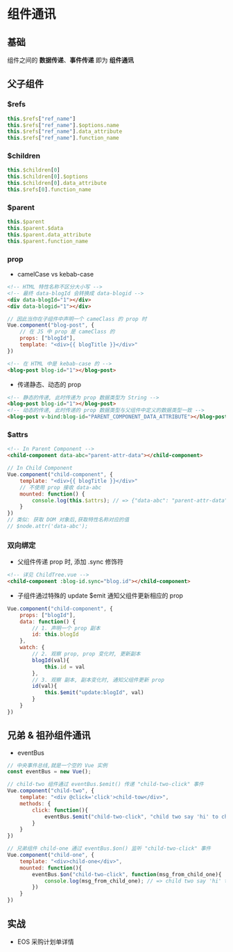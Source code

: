 # 组件通讯

## 基础

组件之间的 **数据传递**、**事件传递** 即为 **组件通讯**

## 父子组件

### $refs

```js
this.$refs["ref_name"]
this.$refs["ref_name"].$options.name
this.$refs["ref_name"].data_attribute
this.$refs["ref_name"].function_name
```

### $children

```js
this.$children[0]
this.$children[0].$options
this.$children[0].data_attribute
this.$refs[0].function_name
```

### $parent

```js
this.$parent
this.$parent.$data
this.$parent.data_attribute
this.$parent.function_name
```

### prop

- camelCase vs kebab-case

```html
<!-- HTML 特性名称不区分大小写 -->
<!-- 最终 data-blogId 会转换成 data-blogid -->
<div data-blogId="1"></div>
<div data-blogid="1"></div>
```

```js
// 因此当你在子组件中声明一个 cameClass 的 prop 时
Vue.component("blog-post", {
    // 在 JS 中 prop 是 cameClass 的
    props: ["blogId"],
    template: "<div>{{ blogTitle }}</div>"
})
```

```html
<!-- 在 HTML 中是 kebab-case 的 -->
<blog-post blog-id="1"></blog-post>
```

- 传递静态、动态的 prop

```html
<!-- 静态的传递, 此时传递为 prop 数据类型为 String -->
<blog-post blog-id="1"></blog-post>
<!-- 动态的传递, 此时传递的 prop 数据类型与父组件中定义的数据类型一致 -->
<blog-post v-bind:blog-id="PARENT_COMPONENT_DATA_ATTRIBUTE"></blog-post>
```

### $attrs

```html
<!-- In Parent Component -->
<child-component data-abc="parent-attr-data"></child-component>
```

```js
// In Child Component
Vue.component("child-component", {
    template: "<div>{{ blogTitle }}</div>"
    // 不使用 prop 接收 data-abc
    mounted: function() {
        console.log(this.$attrs); // => {"data-abc": "parent-attr-data"}
    }
})
// 类似: 获取 DOM 对象后,获取特性名称对应的值
// $node.attr('data-abc');
```

### 双向绑定

- 父组件传递 prop 时, 添加 .sync 修饰符
```html
<!-- 详见 ChildTree.vue -->
<child-component :blog-id.sync="blog.id"></child-component>
```
- 子组件通过特殊的 update $emit 通知父组件更新相应的 prop
```js
Vue.component("child-component", {
    props: ["blogId"],
    data: function() {
        // 1. 声明一个 prop 副本
        id: this.blogId
    },
    watch: {
        // 2. 观察 prop, prop 变化时, 更新副本
        blogId(val){
            this.id = val
        },
        // 3. 观察 副本, 副本变化时, 通知父组件更新 prop
        id(val){
            this.$emit("update:blogId", val)
        }
    }
})
```


## 兄弟 & 祖孙组件通讯

- eventBus
```js
// 中央事件总线,就是一个空的 Vue 实例
const eventBus = new Vue();
```

```js
// child-two 组件通过 eventBus.$emit() 传递 "child-two-click" 事件
Vue.component("child-two", {
    template: "<div @click='click'>child-tow</div>",
    methods: {
        click: function(){
            eventBus.$emit("child-two-click", "child two say 'hi' to child one")
        }
    }
})

// 兄弟组件 child-one 通过 eventBus.$on() 监听 "child-two-click" 事件
Vue.component("child-one", {
    template: "<div>child-one</div>",
    mounted: function(){
        eventBus.$on("child-two-click", function(msg_from_child_one){
            console.log(msg_from_child_one); // => child two say 'hi' to child one
        })
    }
})
```

## 实战

- EOS 采购计划单详情